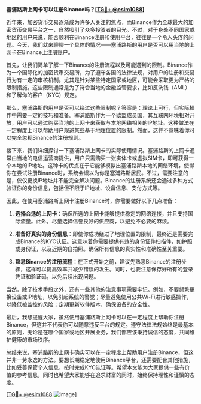 **塞浦路斯上网卡可以注册Binance吗？[[TG💪+ @esim1088](https://t.me/s/esim1088)]**

近年来，加密货币交易逐渐成为许多人关注的焦点，而Binance作为全球最大的加密货币交易平台之一，自然吸引了众多投资者的目光。不过，对于身处不同国家或地区的用户来说，能否顺利在Binance注册和使用平台，往往是一个令人头疼的问题。今天，我们就来聊聊一个具体的情况——塞浦路斯的用户是否可以用当地的上网卡在Binance上注册账户。

首先，让我们简单了解一下Binance的注册流程以及可能遇到的限制。Binance作为一个国际化的加密货币交易所，为了遵守各国的法律法规，对用户的注册和交易行为有一定的审核机制。尤其是针对某些特定国家或地区，可能会采取更为严格的限制措施。这些限制通常是为了符合当地的金融监管要求，比如反洗钱（AML）和了解你的客户（KYC）规定。

那么，塞浦路斯的用户是否可以绕过这些限制呢？答案是：理论上可行，但实际操作中需要一定的技巧和准备。塞浦路斯作为一个欧盟成员国，其互联网环境相对开放，用户可以通过购买当地的上网卡来获取与本地网络相关的IP地址。这种做法在一定程度上可以帮助用户规避某些基于地理位置的限制。然而，这并不意味着你可以完全忽视Binance的注册规则。

接下来，我们详细探讨一下塞浦路斯上网卡的实际使用情况。塞浦路斯的上网卡通常由当地的电信运营商提供，用户只需购买一张实体卡或虚拟SIM卡，即可获得一个本地的IP地址。这种卡的优点在于它能够模拟出塞浦路斯本地的网络环境，使得你在尝试注册Binance时，系统会误以为你是塞浦路斯居民。不过，需要注意的是，仅仅更换IP地址并不能完全解决问题。Binance的注册系统还会通过多种方式验证你的身份信息，包括但不限于IP地址、设备信息、支付方式等。

因此，在使用塞浦路斯上网卡注册Binance时，你需要做好以下几点准备：

1. **选择合适的上网卡**：确保所选的上网卡能够提供稳定的网络连接，并且支持国际流量。此外，尽量选择信誉良好的供应商，以避免不必要的麻烦。
   
2. **准备好真实的身份信息**：即使你成功绕过了地理位置的限制，最终还是需要完成Binance的KYC认证。这意味着你需要提供有效的身份证件扫描件，如护照或身份证，以及近期的自拍照。确保所有信息的真实性和准确性至关重要。

3. **熟悉Binance的注册流程**：在正式开始之前，建议先熟悉Binance的注册步骤，这样可以提高效率并减少错误的发生。同时，也要注意保存好所有的登录凭证和验证码，以免后续出现问题。

当然，除了技术手段之外，还有一些其他的注意事项需要牢记。例如，不要频繁更换设备或IP地址，以免引起系统的警觉；尽量避免使用公共Wi-Fi进行敏感操作，以降低被监控的风险；定期更新软件版本，确保设备的安全性。

最后，我想提醒大家，虽然使用塞浦路斯上网卡可以在一定程度上帮助你注册Binance，但这并不代表你可以随意违反平台的规定。遵守法律法规始终是最基本的原则，无论是在哪个国家或地区开展业务，我们都应该秉持诚信的态度，共同维护健康的市场秩序。

总结来说，塞浦路斯的上网卡确实可以在一定程度上帮助用户注册Binance，但这并非一劳永逸的方法。要想长期稳定地使用Binance平台，还需要配合其他措施，比如妥善保管个人信息、按时完成KYC认证等。希望本文能为大家提供一些有价值的参考信息，同时也希望大家能够在追求财富的同时，始终保持理性和谨慎的态度。

[[TG💪+ @esim1088](https://t.me/s/esim1088) ![Image](https://i.postimg.cc/4NQfJmqS/Snipaste-2025-05-13-00-14-12.png)]
